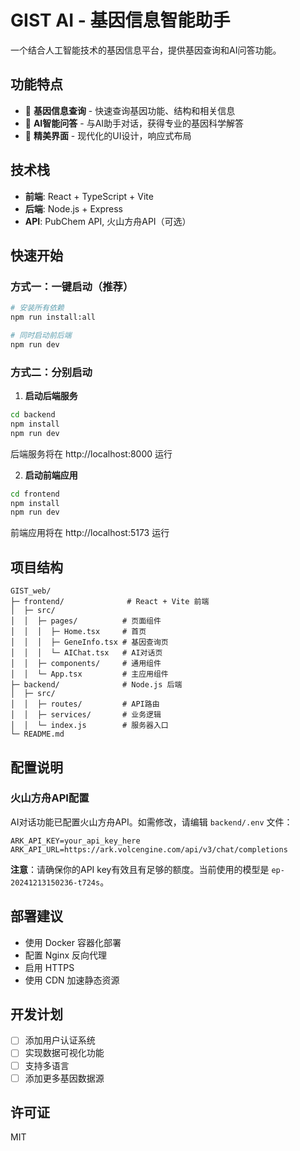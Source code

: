 # GIST AI - 基因信息智能助手

一个结合人工智能技术的基因信息平台，提供基因查询和AI问答功能。

## 功能特点

- 🧬 **基因信息查询** - 快速查询基因功能、结构和相关信息
- 🤖 **AI智能问答** - 与AI助手对话，获得专业的基因科学解答
- 🎨 **精美界面** - 现代化的UI设计，响应式布局

## 技术栈

- **前端**: React + TypeScript + Vite
- **后端**: Node.js + Express
- **API**: PubChem API, 火山方舟API（可选）

## 快速开始

### 方式一：一键启动（推荐）

```bash
# 安装所有依赖
npm run install:all

# 同时启动前后端
npm run dev
```

### 方式二：分别启动

1. **启动后端服务**

```bash
cd backend
npm install
npm run dev
```

后端服务将在 http://localhost:8000 运行

2. **启动前端应用**

```bash
cd frontend
npm install
npm run dev
```

前端应用将在 http://localhost:5173 运行

## 项目结构

```
GIST_web/
├─ frontend/              # React + Vite 前端
│  ├─ src/
│  │  ├─ pages/          # 页面组件
│  │  │  ├─ Home.tsx     # 首页
│  │  │  ├─ GeneInfo.tsx # 基因查询页
│  │  │  └─ AIChat.tsx   # AI对话页
│  │  ├─ components/     # 通用组件
│  │  └─ App.tsx         # 主应用组件
├─ backend/              # Node.js 后端
│  ├─ src/
│  │  ├─ routes/         # API路由
│  │  ├─ services/       # 业务逻辑
│  │  └─ index.js        # 服务器入口
└─ README.md

```

## 配置说明

### 火山方舟API配置

AI对话功能已配置火山方舟API。如需修改，请编辑 `backend/.env` 文件：

```env
ARK_API_KEY=your_api_key_here
ARK_API_URL=https://ark.volcengine.com/api/v3/chat/completions
```

**注意**：请确保你的API key有效且有足够的额度。当前使用的模型是 `ep-20241213150236-t724s`。

## 部署建议

- 使用 Docker 容器化部署
- 配置 Nginx 反向代理
- 启用 HTTPS
- 使用 CDN 加速静态资源

## 开发计划

- [ ] 添加用户认证系统
- [ ] 实现数据可视化功能
- [ ] 支持多语言
- [ ] 添加更多基因数据源

## 许可证

MIT